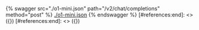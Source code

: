[#references:start]: <> ({ "template": "openapi" })
[#references:start]: <> ({ "template": "openapi" })
{% swagger src="./o1-mini.json" path="/v2/chat/completions" method="post" %}
[./o1-mini.json](./o1-mini.json)
{% endswagger %}
[#references:end]: <> ({})
[#references:end]: <> ({})